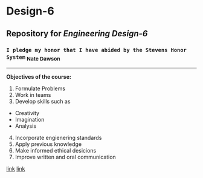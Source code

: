 # **Design-6**
## Repository for _Engineering Design-6_
###  `I pledge my honor that I have abided by the Stevens Honor System` <sub>Nate Dawson<sub>

---

**Objectives of the course:**
1. Formulate Problems
2. Work in teams
3. Develop skills such as
-    Creativity
-    Imagination
-    Analysis
4. Incorporate engienering standards
5. Apply previous knowledge
6. Make informed ethical desicions
7. Improve written and oral communication

[link](https://www.bing.com/ck/a?!&&p=75353a821ff729fbJmltdHM9MTcwNTk2ODAwMCZpZ3VpZD0wOWI2MjlmYi01YTU4LTZlMzYtMTdlMy0zOTQ5NWJkNzZmYzkmaW5zaWQ9NTY5MA&ptn=3&ver=2&hsh=3&fclid=09b629fb-5a58-6e36-17e3-39495bd76fc9&u=a1L2ltYWdlcy9zZWFyY2g_cT1zdGV2ZW5zIGxvZ28mRk9STT1JUUZSQkEmaWQ9NUQ0QTlCNzNFRUJDMTlBRTgyQUZCNUUzMzhDQ0Q4N0NBQzE4MjQyMA&ntb=1)
<a href="https://www.bing.com/ck/a?!&&p=75353a821ff729fbJmltdHM9MTcwNTk2ODAwMCZpZ3VpZD0wOWI2MjlmYi01YTU4LTZlMzYtMTdlMy0zOTQ5NWJkNzZmYzkmaW5zaWQ9NTY5MA&ptn=3&ver=2&hsh=3&fclid=09b629fb-5a58-6e36-17e3-39495bd76fc9&u=a1L2ltYWdlcy9zZWFyY2g_cT1zdGV2ZW5zIGxvZ28mRk9STT1JUUZSQkEmaWQ9NUQ0QTlCNzNFRUJDMTlBRTgyQUZCNUUzMzhDQ0Q4N0NBQzE4MjQyMA&ntb=1">link</a>
